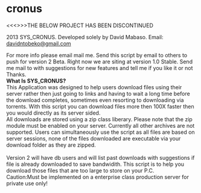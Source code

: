 cronus
======
<<<>>>THE BELOW PROJECT HAS BEEN DISCONTINUED

2013 SYS_CRONUS. Developed solely by David Mabaso.
Email: davidntobeko@gmail.com

For more info please email mail me. Send this script by email to others to push for version 2 Beta.
Right now we are siting at version 1.0 Stable.
Send me mail to with suggestions for new features and tell me if you like it or not Thanks.
<br />
<strong>What Is SYS_CRONUS?</strong>
<br />
This Application was designed to help users download files using their server rather then just going to links 
and having to wait a long time before the download completes, sometimes even resorting to downloading via torrents.
With this script you can download files more then 100X faster then you would directly as its server sided.
<br />
All downloads are stored using a zip class liberary. Please note that the zip module must be enabled on your server.
Currently all other archives are not supported. Users can simultaneously use the script as all files are based on server 
sessions, none of the files downloaded are executable via your download folder as they are zipped.
<br /><br />
Version 2 will have db users and will list past downloads with suggestions if file is already downloaded to save 
bandwidith. This script is to help you download those files that are too large to store on your P.C.
<br />
Caution:Must be implemented on a enterprise class production server for private use only!
